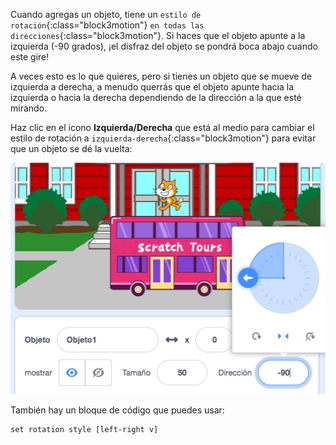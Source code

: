 
Cuando agregas un objeto, tiene un `estilo de rotación`{:class="block3motion"} `en todas las direcciones`{:class="block3motion"}. Si haces que el objeto apunte a la izquierda (-90 grados), ¡el disfraz del objeto se pondrá boca abajo cuando este gire!

A veces esto es lo que quieres, pero si tienes un objeto que se mueve de izquierda a derecha, a menudo querrás que el objeto apunte hacia la izquierda o hacia la derecha dependiendo de la dirección a la que esté mirando.

Haz clic en el icono **Izquierda/Derecha** que está al medio para cambiar el estilo de rotación a `izquierda-derecha`{:class="block3motion"} para evitar que un objeto se dé la vuelta:

![](images/sprite-pane-direction.png)

También hay un bloque de código que puedes usar:

```blocks3
set rotation style [left-right v]
```

